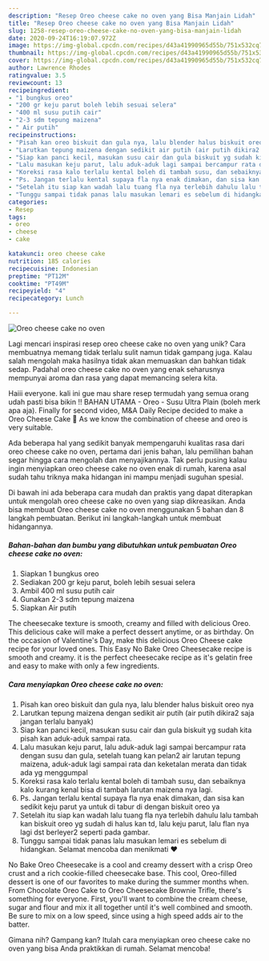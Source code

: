```yaml
---
description: "Resep Oreo cheese cake no oven yang Bisa Manjain Lidah"
title: "Resep Oreo cheese cake no oven yang Bisa Manjain Lidah"
slug: 1258-resep-oreo-cheese-cake-no-oven-yang-bisa-manjain-lidah
date: 2020-09-24T16:19:07.972Z
image: https://img-global.cpcdn.com/recipes/d43a41990965d55b/751x532cq70/oreo-cheese-cake-no-oven-foto-resep-utama.jpg
thumbnail: https://img-global.cpcdn.com/recipes/d43a41990965d55b/751x532cq70/oreo-cheese-cake-no-oven-foto-resep-utama.jpg
cover: https://img-global.cpcdn.com/recipes/d43a41990965d55b/751x532cq70/oreo-cheese-cake-no-oven-foto-resep-utama.jpg
author: Lawrence Rhodes
ratingvalue: 3.5
reviewcount: 13
recipeingredient:
- "1 bungkus oreo"
- "200 gr keju parut boleh lebih sesuai selera"
- "400 ml susu putih cair"
- "2-3 sdm tepung maizena"
- " Air putih"
recipeinstructions:
- "Pisah kan oreo biskuit dan gula nya, lalu blender halus biskuit oreo nya"
- "Larutkan tepung maizena dengan sedikit air putih (air putih dikira2 saja jangan terlalu banyak)"
- "Siap kan panci kecil, masukan susu cair dan gula biskuit yg sudah kita pisah kan aduk-aduk sampai rata."
- "Lalu masukan keju parut, lalu aduk-aduk lagi sampai bercampur rata dengan susu dan gula, setelah tuang kan pelan2 air larutan tepung maizena, aduk-aduk lagi sampai rata dan keketalan merata dan tidak ada yg menggumpal"
- "Koreksi rasa kalo terlalu kental boleh di tambah susu, dan sebaiknya kalo kurang kenal bisa di tambah larutan maizena nya lagi."
- "Ps. Jangan terlalu kental supaya fla nya enak dimakan, dan sisa kan sedikit keju parut ya untuk di tabur di dengan biskuit oreo ya"
- "Setelah itu siap kan wadah lalu tuang fla nya terlebih dahulu lalu tambah kan biskuit oreo yg sudah di halus kan td, lalu keju parut, lalu flan nya lagi dst berleyer2 seperti pada gambar."
- "Tunggu sampai tidak panas lalu masukan lemari es sebelum di hidangkan. Selamat mencoba dan menikmati ❤️"
categories:
- Resep
tags:
- oreo
- cheese
- cake

katakunci: oreo cheese cake 
nutrition: 185 calories
recipecuisine: Indonesian
preptime: "PT12M"
cooktime: "PT49M"
recipeyield: "4"
recipecategory: Lunch

---
```



![Oreo cheese cake no oven](https://img-global.cpcdn.com/recipes/d43a41990965d55b/751x532cq70/oreo-cheese-cake-no-oven-foto-resep-utama.jpg)

Lagi mencari inspirasi resep oreo cheese cake no oven yang unik? Cara membuatnya memang tidak terlalu sulit namun tidak gampang juga. Kalau salah mengolah maka hasilnya tidak akan memuaskan dan bahkan tidak sedap. Padahal oreo cheese cake no oven yang enak seharusnya mempunyai aroma dan rasa yang dapat memancing selera kita.

Haiii everyone. kali ini gue mau share resep termudah yang semua orang udah pasti bisa bikin !! BAHAN UTAMA - Oreo - Susu Ultra Plain (boleh merk apa aja). Finally for second video, M&amp;A Daily Recipe decided to make a Oreo Cheese Cake 🤤 As we know the combination of cheese and oreo is very suitable.

Ada beberapa hal yang sedikit banyak mempengaruhi kualitas rasa dari oreo cheese cake no oven, pertama dari jenis bahan, lalu pemilihan bahan segar hingga cara mengolah dan menyajikannya. Tak perlu pusing kalau ingin menyiapkan oreo cheese cake no oven enak di rumah, karena asal sudah tahu triknya maka hidangan ini mampu menjadi suguhan spesial.


Di bawah ini ada beberapa cara mudah dan praktis yang dapat diterapkan untuk mengolah oreo cheese cake no oven yang siap dikreasikan. Anda bisa membuat Oreo cheese cake no oven menggunakan 5 bahan dan 8 langkah pembuatan. Berikut ini langkah-langkah untuk membuat hidangannya.

<!--inarticleads1-->

##### Bahan-bahan dan bumbu yang dibutuhkan untuk pembuatan Oreo cheese cake no oven:

1. Siapkan 1 bungkus oreo
1. Sediakan 200 gr keju parut, boleh lebih sesuai selera
1. Ambil 400 ml susu putih cair
1. Gunakan 2-3 sdm tepung maizena
1. Siapkan  Air putih


The cheesecake texture is smooth, creamy and filled with delicious Oreo. This delicious cake will make a perfect dessert anytime, or as birthday. On the occasion of Valentine&#39;s Day, make this delicious Oreo Cheese cake recipe for your loved ones. This Easy No Bake Oreo Cheesecake recipe is smooth and creamy. it is the perfect cheesecake recipe as it&#39;s gelatin free and easy to make with only a few ingredients. 

<!--inarticleads2-->

##### Cara menyiapkan Oreo cheese cake no oven:

1. Pisah kan oreo biskuit dan gula nya, lalu blender halus biskuit oreo nya
1. Larutkan tepung maizena dengan sedikit air putih (air putih dikira2 saja jangan terlalu banyak)
1. Siap kan panci kecil, masukan susu cair dan gula biskuit yg sudah kita pisah kan aduk-aduk sampai rata.
1. Lalu masukan keju parut, lalu aduk-aduk lagi sampai bercampur rata dengan susu dan gula, setelah tuang kan pelan2 air larutan tepung maizena, aduk-aduk lagi sampai rata dan keketalan merata dan tidak ada yg menggumpal
1. Koreksi rasa kalo terlalu kental boleh di tambah susu, dan sebaiknya kalo kurang kenal bisa di tambah larutan maizena nya lagi.
1. Ps. Jangan terlalu kental supaya fla nya enak dimakan, dan sisa kan sedikit keju parut ya untuk di tabur di dengan biskuit oreo ya
1. Setelah itu siap kan wadah lalu tuang fla nya terlebih dahulu lalu tambah kan biskuit oreo yg sudah di halus kan td, lalu keju parut, lalu flan nya lagi dst berleyer2 seperti pada gambar.
1. Tunggu sampai tidak panas lalu masukan lemari es sebelum di hidangkan. Selamat mencoba dan menikmati ❤️


No Bake Oreo Cheesecake is a cool and creamy dessert with a crisp Oreo crust and a rich cookie-filled cheesecake base. This cool, Oreo-filled dessert is one of our favorites to make during the summer months when. From Chocolate Oreo Cake to Oreo Cheesecake Brownie Trifle, there&#39;s something for everyone. First, you&#39;ll want to combine the cream cheese, sugar and flour and mix it all together until it&#39;s well combined and smooth. Be sure to mix on a low speed, since using a high speed adds air to the batter. 

Gimana nih? Gampang kan? Itulah cara menyiapkan oreo cheese cake no oven yang bisa Anda praktikkan di rumah. Selamat mencoba!
